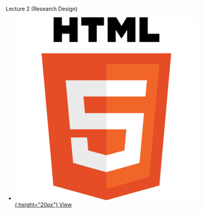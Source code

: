Lecture 2 (Research Design)


* [![](img/logo/HTML5_logo.svg){:height="20px"} View](./lecture2.html)


